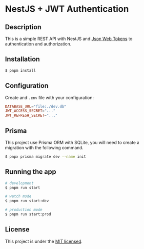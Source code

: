 # NestJS + JWT Authentication

## Description

This is a simple REST API with NestJS and [Json Web Tokens](https://jwt.io) to authentication and authorization.

## Installation

```bash
$ pnpm install
```

## Configuration

Create and `.env` file with your configuration:

```toml
DATABASE_URL="file:./dev.db"
JWT_ACCESS_SECRET="..."
JWT_REFRESH_SECRET="..."
```

## Prisma

This project use Prisma ORM with SQLite, you will need to create a migration with the following command.

```bash
$ pnpx prisma migrate dev --name init
```

## Running the app

```bash
# development
$ pnpm run start

# watch mode
$ pnpm run start:dev

# production mode
$ pnpm run start:prod
```

## License

This project is under the [MIT licensed](LICENSE).
